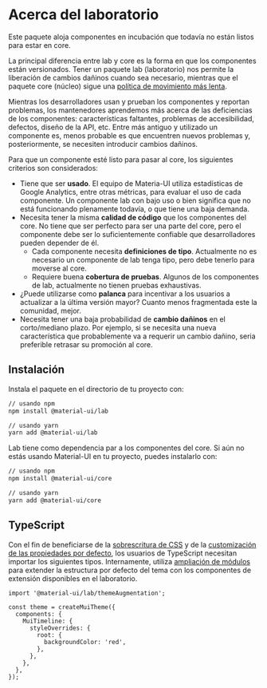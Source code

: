 # Acerca del laboratorio

<p class="description">Este paquete aloja componentes en incubación que todavía no están listos para estar en core.</p>

La principal diferencia entre lab y core es la forma en que los componentes están versionados. Tener un paquete lab (laboratorio) nos permite la liberación de cambios dañinos cuando sea necesario, mientras que el paquete core (núcleo) sigue una [política de movimiento más lenta](https://material-ui.com/versions/#release-frequency).

Mientras los desarrolladores usan y prueban los componentes y reportan problemas, los mantenedores aprendemos más acerca de las deficiencias de los componentes: características faltantes, problemas de accesibilidad, defectos, diseño de la API, etc. Entre más antiguo y utilizado un componente es, menos probable es que encuentren nuevos problemas y, posteriormente, se necesiten introducir cambios dañinos.

Para que un componente esté listo para pasar al core, los siguientes criterios son considerados:

- Tiene que ser **usado**. El equipo de Materia-UI utiliza estadísticas de Google Analytics, entre otras métricas, para evaluar el uso de cada componente. Un componente lab con bajo uso o bien significa que no está funcionando plenamente todavía, o que tiene una baja demanda.
- Necesita tener la misma **calidad de código** que los componentes del core. No tiene que ser perfecto para ser una parte del core, pero el componente debe ser lo suficientemente confiable que desarrolladores pueden depender de él.
  - Cada componente necesita **definiciones de tipo**. Actualmente no es necesario un componente de lab tenga tipo, pero debe tenerlo para moverse al core.
  - Requiere buena **cobertura de pruebas**. Algunos de los componentes de lab, actualmente no tienen pruebas exhaustivas.
- ¿Puede utilizarse como **palanca** para incentivar a los usuarios a actualizar a la última versión mayor? Cuanto menos fragmentada este la comunidad, mejor.
- Necesita tener una baja probabilidad de **cambio dañinos** en el corto/mediano plazo. Por ejemplo, si se necesita una nueva característica que probablemente va a requerir un cambio dañino, seria preferible retrasar su promoción al core.

## Instalación

Instala el paquete en el directorio de tu proyecto con:

```sh
// usando npm
npm install @material-ui/lab

// usando yarn
yarn add @material-ui/lab
```

Lab tiene como dependencia par a los componentes del core. Si aún no estás usando Material-UI en tu proyecto, puedes instalarlo con:

```sh
// usando npm
npm install @material-ui/core

// usando yarn
yarn add @material-ui/core
```

## TypeScript

Con el fin de beneficiarse de la [sobrescritura de CSS](/customization/globals/#css) y de la [customización de las propiedades por defecto](/customization/globals/#default-props), los usuarios de TypeScript necesitan importar los siguientes tipos. Internamente, utiliza [ampliación de módulos](/guides/typescript/#customization-of-theme) para extender la estructura por defecto del tema con los componentes de extensión disponibles en el laboratorio.

```tsx
import '@material-ui/lab/themeAugmentation';

const theme = createMuiTheme({
  components: {
    MuiTimeline: {
      styleOverrides: {
        root: {
          backgroundColor: 'red',
        },
      },
    },
  },
});
```
